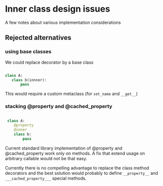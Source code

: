 # Inner class design issues
 

A few notes about various implementation considerations  

## Rejected alternatives

### using base classes

We could replace decorator by a base class 

 ```python

 class A:
    class b(innner):
        pass
```

This would require a custom metaclass (for ```set_name``` and ```__get__```)


### stacking @property and @cached_property

```python

 class A:
    @property
    @inner
    class b:
        pass
```

Current standard library implementation of @property and @cached_property work
only on methods.
A fix that extend usage on arbitrary callable would not be that easy.

Currently there is no compelling advantage to replace the class method decorators
and the best solution would probably to define ```__property__``` and 
```___cached_property___``` special methods.

 

